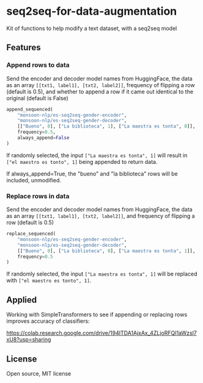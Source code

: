 # seq2seq-for-data-augmentation

Kit of functions to help modify a text dataset, with a seq2seq model

## Features

### Append rows to data

Send the encoder and decoder model names from HuggingFace,
the data as an array ```[[txt1, label1], [txt2, label2]]```,
frequency of flipping a row (default is 0.5),
and whether to append a row if it came out identical to the original (default is False)


```python
append_sequenced(
    "monsoon-nlp/es-seq2seq-gender-encoder",
    "monsoon-nlp/es-seq2seq-gender-decoder",
    [["Bueno", 0], ["La biblioteca", 1], ["La maestra es tonta", 0]],
    frequency=0.5,
    always_append=False
)
```

If randomly selected, the input ```["La maestra es tonta", 1]``` will result in ```["el maestro es tonto", 1]``` being appended to return data.

If always_append=True, the "bueno" and "la biblioteca" rows
will be included, unmodified.

### Replace rows in data

Send the encoder and decoder model names from HuggingFace,
the data as an array ```[[txt1, label1], [txt2, label2]]```,
and frequency of flipping a row (default is 0.5)

```python
replace_sequenced(
    "monsoon-nlp/es-seq2seq-gender-encoder",
    "monsoon-nlp/es-seq2seq-gender-decoder",
    [["Bueno", 0], ["La biblioteca", 0], ["La maestra es tonta", 1]],
    frequency=0.5
)
```

If randomly selected, the input ```["La maestra es tonta", 1]``` will be replaced with ```["el maestro es tonto", 1]```.

## Applied

Working with SimpleTransformers to see if appending or replacing rows
improves accuracy of classifiers:

https://colab.research.google.com/drive/194ITDA1AjxAx_4ZLjoRFQI1aWzsl7xU8?usp=sharing

## License

Open source, MIT license
